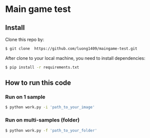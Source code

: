 # Main game test
## Install
Clone this repo by:
```bash
$ git clone  https://github.com/luong1409/maingame-test.git
```

After clone to your local machine, you need to install dependencies:
```bash
$ pip install -r requirements.txt
```
## How to run this code
### Run on 1 sample
```bash
$ python work.py -i 'path_to_your_image'
```

### Run on multi-samples (folder)
```bash
$ python work.py -f 'path_to_your_folder'
```